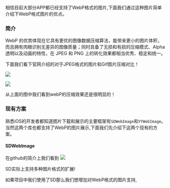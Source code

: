 相信目前大部分APP都已经支持了WebP格式的图片,下面我们通过这种图片简单介绍下WebP格式图片的优点。

### 简介

WebP 的优势体现在它具有更优的图像数据压缩算法，能带来更小的图片体积，而且拥有肉眼识别无差异的图像质量；同时具备了无损和有损的压缩模式、Alpha 透明以及动画的特性，在 JPEG 和 PNG 上的转化效果都相当优秀、稳定和统一。

下面我们看下官网介绍的对于JPEG格式的图片和Gif图片压缩对比！

![](https://tva1.sinaimg.cn/large/006tNbRwly1gbc6ha4mv7j31p80dkgwp.jpg)

![](https://tva1.sinaimg.cn/large/006tNbRwly1gbc6hzbo21j30nw0oydkv.jpg)

从上面的图中我们看到webP的压缩效果还是很明显的！

### 现有方案

熟悉iOS的开发者都知道图片下载和展示的主要框架有`SDWebImage`和`YYWebImage`。当然这两个库也都支持了WebP的图片展示,下面我们先介绍下这两个现有的方案。

#### SDWebImage

在github的简介上我们看到
![](https://tva1.sinaimg.cn/large/006tNbRwly1gbc6mz3lpxj31em0fqdkj.jpg)

SD实际上支持多种图片格式的扩展!

如果项目中我们使用了SD那么我们想增加对WebP格式的图片支持,


